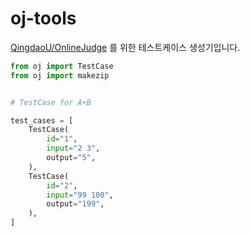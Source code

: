 # oj-tools

[QingdaoU/OnlineJudge](https://github.com/QingdaoU/OnlineJudge) 를 위한 테스트케이스 생성기입니다.

```python
from oj import TestCase
from oj import makezip


# TestCase for A+B

test_cases = [
    TestCase(
        id="1",
        input="2 3",
        output="5",
    ),
    TestCase(
        id="2",
        input="99 100",
        output="199",
    ),
]




```
